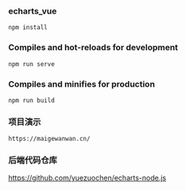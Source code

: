 
### echarts_vue
```
npm install
```

### Compiles and hot-reloads for development
```
npm run serve
```

### Compiles and minifies for production
```
npm run build
```

### 项目演示
```
https://maigewanwan.cn/
```

### 后端代码仓库
https://github.com/yuezuochen/echarts-node.js
